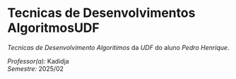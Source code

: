 # Tecnicas de Desenvolvimentos AlgoritmosUDF
*Tecnicas de Desenvolvimento Algoritimos* da *UDF* do aluno *Pedro Henrique*.

*Professor(a):* Kadidja  
*Semestre:* 2025/02  
